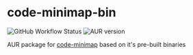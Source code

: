 # code-minimap-bin

![GitHub Workflow Status](https://img.shields.io/github/workflow/status/official-human/code-minimap-bin/CI?label=CI&style=flat-square) ![AUR version](https://img.shields.io/aur/version/code-minimap-bin?style=flat-square)

AUR package for [code-minimap](https://github.com/wfxr/code-minimap 'code-minimap') based on it's pre-built binaries
